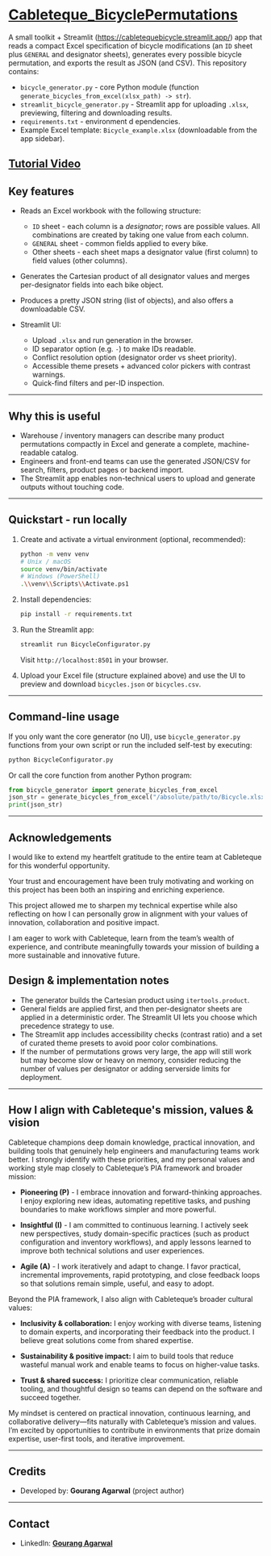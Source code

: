 # **[Cableteque_BicyclePermutations](https://cabletequebicycle.streamlit.app/)**

A small toolkit + Streamlit (https://cabletequebicycle.streamlit.app/) app that reads a compact Excel specification of bicycle modifications (an `ID` sheet plus `GENERAL` and designator sheets), generates every possible bicycle permutation, and exports the result as JSON (and CSV). This repository contains:

* `bicycle_generator.py` - core Python module (function `generate_bicycles_from_excel(xlsx_path) -> str`).
* `streamlit_bicycle_generator.py` - Streamlit app for uploading `.xlsx`, previewing, filtering and downloading results.
* `requirements.txt` - environment d ependencies.
* Example Excel template: `Bicycle_example.xlsx` (downloadable from the app sidebar).
## **[Tutorial Video](https://drive.google.com/file/d/1SjSIk8ec_WKvUuggQ60oak9ITbCtlasC/view?usp=sharing)**

## Key features

* Reads an Excel workbook with the following structure:

  * `ID` sheet - each column is a *designator*; rows are possible values. All combinations are created by taking one value from each column.
  * `GENERAL` sheet - common fields applied to every bike.
  * Other sheets - each sheet maps a designator value (first column) to field values (other columns).
* Generates the Cartesian product of all designator values and merges per-designator fields into each bike object.
* Produces a pretty JSON string (list of objects), and also offers a downloadable CSV.
* Streamlit UI:

  * Upload `.xlsx` and run generation in the browser.
  * ID separator option (e.g. `-`) to make IDs readable.
  * Conflict resolution option (designator order vs sheet priority).
  * Accessible theme presets + advanced color pickers with contrast warnings.
  * Quick-find filters and per-ID inspection.

---

## Why this is useful

* Warehouse / inventory managers can describe many product permutations compactly in Excel and generate a complete, machine-readable catalog.
* Engineers and front-end teams can use the generated JSON/CSV for search, filters, product pages or backend import.
* The Streamlit app enables non-technical users to upload and generate outputs without touching code.

---

## Quickstart - run locally

1. Create and activate a virtual environment (optional, recommended):

   ```bash
   python -m venv venv
   # Unix / macOS
   source venv/bin/activate
   # Windows (PowerShell)
   .\\venv\\Scripts\\Activate.ps1
   ```

2. Install dependencies:

   ```bash
   pip install -r requirements.txt
   ```

3. Run the Streamlit app:

   ```bash
   streamlit run BicycleConfigurator.py
   ```

   Visit `http://localhost:8501` in your browser.

4. Upload your Excel file (structure explained above) and use the UI to preview and download `bicycles.json` or `bicycles.csv`.

---

## Command-line usage

If you only want the core generator (no UI), use `bicycle_generator.py` functions from your own script or run the included self-test by executing:

```bash
python BicycleConfigurator.py
```

Or call the core function from another Python program:

```python
from bicycle_generator import generate_bicycles_from_excel
json_str = generate_bicycles_from_excel("/absolute/path/to/Bicycle.xlsx")
print(json_str)
```

---
## Acknowledgements

I would like to extend my heartfelt gratitude to the entire team at Cableteque for this wonderful opportunity.

Your trust and encouragement have been truly motivating and working on this project has been both an inspiring and enriching experience.

This project allowed me to sharpen my technical expertise while also reflecting on how I can personally grow in alignment with your values of innovation, collaboration and positive impact.

I am eager to work with Cableteque, learn from the team’s wealth of experience, and contribute meaningfully towards your mission of building a more sustainable and innovative future.
## Design & implementation notes

* The generator builds the Cartesian product using `itertools.product`.
* General fields are applied first, and then per-designator sheets are applied in a deterministic order. The Streamlit UI lets you choose which precedence strategy to use.
* The Streamlit app includes accessibility checks (contrast ratio) and a set of curated theme presets to avoid poor color combinations.
* If the number of permutations grows very large, the app will still work but may become slow or heavy on memory, consider reducing the number of values per designator or adding serverside limits for deployment.

---

## How I align with Cableteque's mission, values & vision

Cableteque champions deep domain knowledge, practical innovation, and building tools that genuinely help engineers and manufacturing teams work better. I strongly identify with these priorities, and my personal values and working style map closely to Cableteque’s PIA framework and broader mission:

* **Pioneering (P)** - I embrace innovation and forward-thinking approaches. I enjoy exploring new ideas, automating repetitive tasks, and pushing boundaries to make workflows simpler and more powerful.

* **Insightful (I)** - I am committed to continuous learning. I actively seek new perspectives, study domain-specific practices (such as product configuration and inventory workflows), and apply lessons learned to improve both technical solutions and user experiences.

* **Agile (A)** - I work iteratively and adapt to change. I favor practical, incremental improvements, rapid prototyping, and close feedback loops so that solutions remain simple, useful, and easy to adopt.

Beyond the PIA framework, I also align with Cableteque’s broader cultural values:

* **Inclusivity & collaboration:** I enjoy working with diverse teams, listening to domain experts, and incorporating their feedback into the product. I believe great solutions come from shared expertise.

* **Sustainability & positive impact:** I aim to build tools that reduce wasteful manual work and enable teams to focus on higher-value tasks.

* **Trust & shared success:** I prioritize clear communication, reliable tooling, and thoughtful design so teams can depend on the software and succeed together.

My mindset is centered on practical innovation, continuous learning, and collaborative delivery—fits naturally with Cableteque’s mission and values. I’m excited by opportunities to contribute in environments that prize domain expertise, user-first tools, and iterative improvement.

---

## Credits

* Developed by: **Gourang Agarwal** (project author)


---

## Contact

* LinkedIn: **[Gourang Agarwal](https://www.linkedin.com/in/gourang4/)**
